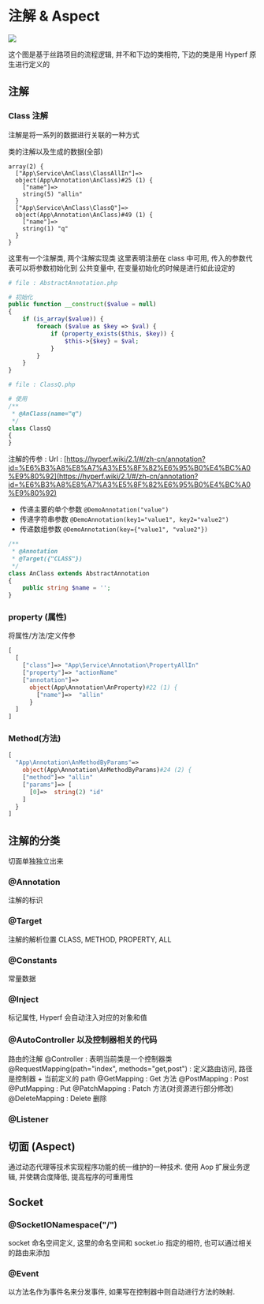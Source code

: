 # 注解 & Aspect

![](https://file.wulicode.com/note/2021/11-11/15-49-27263.png)

这个图是基于丝路项目的流程逻辑, 并不和下边的类相符, 下边的类是用 Hyperf 原生进行定义的

## 注解

### Class 注解

注解是将一系列的数据进行关联的一种方式

类的注解以及生成的数据(全部)

```
array(2) {
  ["App\Service\AnClass\ClassAllIn"]=>
  object(App\Annotation\AnClass)#25 (1) {
    ["name"]=>
    string(5) "allin"
  }
  ["App\Service\AnClass\ClassQ"]=>
  object(App\Annotation\AnClass)#49 (1) {
    ["name"]=>
    string(1) "q"
  }
}
```

这里有一个注解类, 两个注解实现类
这里表明注册在 class 中可用, 传入的参数代表可以将参数初始化到 公共变量中, 在变量初始化的时候是进行如此设定的

```php
# file : AbstractAnnotation.php

# 初始化
public function __construct($value = null)
{
    if (is_array($value)) {
        foreach ($value as $key => $val) {
            if (property_exists($this, $key)) {
                $this->{$key} = $val;
            }
        }
    }
}
```

```php
# file : ClassQ.php

# 使用
/**
 * @AnClass(name="q")
 */
class ClassQ
{
}
```

注解的传参 : Url : [https://hyperf.wiki/2.1/#/zh-cn/annotation?id=%E6%B3%A8%E8%A7%A3%E5%8F%82%E6%95%B0%E4%BC%A0%E9%80%92](https://hyperf.wiki/2.1/#/zh-cn/annotation?id=%E6%B3%A8%E8%A7%A3%E5%8F%82%E6%95%B0%E4%BC%A0%E9%80%92)

-   传递主要的单个参数 `@DemoAnnotation("value")`
-   传递字符串参数 `@DemoAnnotation(key1="value1", key2="value2")`
-   传递数组参数 `@DemoAnnotation(key={"value1", "value2"})`

```php
/**
 * @Annotation
 * @Target({"CLASS"})
 */
class AnClass extends AbstractAnnotation
{
    public string $name = '';
}
```

### property (属性)

将属性/方法/定义传参

```php
[
  [
    ["class"]=> "App\Service\Annotation\PropertyAllIn"
    ["property"]=> "actionName"
    ["annotation"]=>
      object(App\Annotation\AnProperty)#22 (1) {
        ["name"]=>  "allin"
      }
  ]
]
```

### Method(方法)

```php
[
  "App\Annotation\AnMethodByParams"=>
    object(App\Annotation\AnMethodByParams)#24 (2) {
    ["method"]=> "allin"
    ["params"]=> [
      [0]=>  string(2) "id"
    ]
  }
]
```

## 注解的分类

切面单独独立出来

### @Annotation

注解的标识

### @Target

注解的解析位置 CLASS, METHOD, PROPERTY, ALL

### @Constants

常量数据

### @Inject

标记属性, Hyperf 会自动注入对应的对象和值

### @AutoController 以及控制器相关的代码

路由的注解
@Controller : 表明当前类是一个控制器类
@RequestMapping(path="index", methods="get,post") : 定义路由访问, 路径是控制器 + 当前定义的 path
@GetMapping : Get 方法
@PostMapping : Post
@PutMapping : Put
@PatchMapping : Patch 方法(对资源进行部分修改)
@DeleteMapping : Delete 删除

### @Listener

## 切面 (Aspect)

通过动态代理等技术实现程序功能的统一维护的一种技术.
使用 Aop 扩展业务逻辑, 并使耦合度降低, 提高程序的可重用性

## Socket

### @SocketIONamespace("/")

socket 命名空间定义, 这里的命名空间和 socket.io 指定的相符, 也可以通过相关的路由来添加

### @Event

以方法名作为事件名来分发事件, 如果写在控制器中则自动进行方法的映射.
